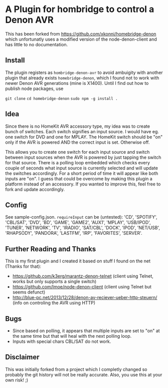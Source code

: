 # A Plugin for hombridge to control a Denon AVR

This has been forked from https://github.com/xkonni/homebridge-denon which unfortunatly uses a modified version of
the node-denon-client and has little to no documentation.

## Install

The plugin registers as `hombridge-denon-avr` to avoid ambuigity with another plugin that already exists `homebridge-denon`,
which I found not to work with newer Denon AVR generations (mine is X1400). Until I find out how to publish node packages, use

`git clone`
`cd homebridge-denon`
`sudo npm -g install .`

## Idea

Since there is no HomeKit AVR accessory type, my idea was to create bunch of switches. Each switch signifies an input source.
I would have eg. one switch for DVD and one for MPLAY. The HomeKit switch should be "on" only if the AVR is powered AND the
correct input is set. Otherwise off.

This allows you to create one switch for each input source and switch between input sources when the AVR is powered by just tapping
the switch for that source. There is a polling loop embedded which checks every couple of seconds what input source is currently
selected and will update the switches accordingly. For a short period of time it will appear like both inputs are "on". I guess
that could be overcome by making this plugin a platform instead of an accessory. If you wanted to improve this, feel free to fork
and update accordingly.

## Config

See sample-config.json. `requireInput` can be (untested): 'CD', 'SPOTIFY', 'CBL/SAT', 'DVD', 'BD', 'GAME', 'GAME2', 'AUX1', 'MPLAY', 'USB/IPOD', 'TUNER', 'NETWORK', 'TV', 'IRADIO', 'SAT/CBL', 'DOCK', 'IPOD', 'NET/USB', 'RHAPSODY', 'PANDORA', 'LASTFM', 'IRP', 'FAVORITES', 'SERVER'.

## Further Reading and Thanks

This is my first plugin and I created it based on stuff I found on the net (Thanks for that):

* https://github.com/k3erg/marantz-denon-telnet (client using Telnet, works but only supports a single switch)
* https://github.com/lmoe/node-denon-client (client using Telnet but seems defunct)
* http://blue-pc.net/2013/12/28/denon-av-reciever-ueber-http-steuern/ (info on controling the AVR using HTTP)

## Bugs

* Since based on polling, it appears that multiple inputs are set to "on" at the same time but that
  will heal with the next polling loop.
* Inputs with special chars CBL/SAT do not work.

## Disclaimer

This was initially forked from a project which I completly changed so probably the git history will not be really accurate.
Also, you use this at your own risk! ;)